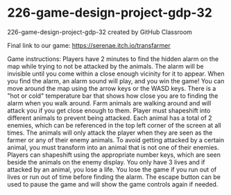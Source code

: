# 226-game-design-project-gdp-32
226-game-design-project-gdp-32 created by GitHub Classroom

Final link to our game: https://serenae.itch.io/transfarmer

Game instructions:
Players have 2 minutes to find the hidden alarm on the map while trying to not be attacked by the animals. 
The alarm will be invisible until you come within a close enough vicinity for it to appear.
When you find the alarm, an alarm sound will play, and you win the game!
You can move around the map using the arrow keys or the WASD keys. 
There is a "hot or cold" temperature bar that shows how close you are to finding the alarm when you walk around.
Farm animals are walking around and will attack you if you get close enough to them.
Player must shapeshift into different animals to prevent being attacked.
Each animal has a total of 2 enemies, which can be referenced in the top left corner of the screen at all times. 
The animals will only attack the player when they are seen as the farmer or any of their enemy animals.
To avoid getting attacked by a certain animal, you must transform into an animal that is not one of their enemies.
Players can shapeshift using the appropriate number keys, which are seen beside the animals on the enemy display. 
You only have 3 lives and if attacked by an animal, you lose a life.
You lose the game if you run out of lives or run out of time before finding the alarm. 
The escape button can be used to pause the game and will show the game controls again if needed.
